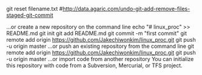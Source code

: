 git reset filename.txt
#http://data.agaric.com/undo-git-add-remove-files-staged-git-commit

…or create a new repository on the command line
echo "# linux_proc" >> README.md
git init
git add README.md
git commit -m "first commit"
git remote add origin https://github.com/Jakechiwonkim/linux_proc.git
git push -u origin master
…or push an existing repository from the command line
git remote add origin https://github.com/Jakechiwonkim/linux_proc.git
git push -u origin master
…or import code from another repository
You can initialize this repository with code from a Subversion, Mercurial, or TFS project.



